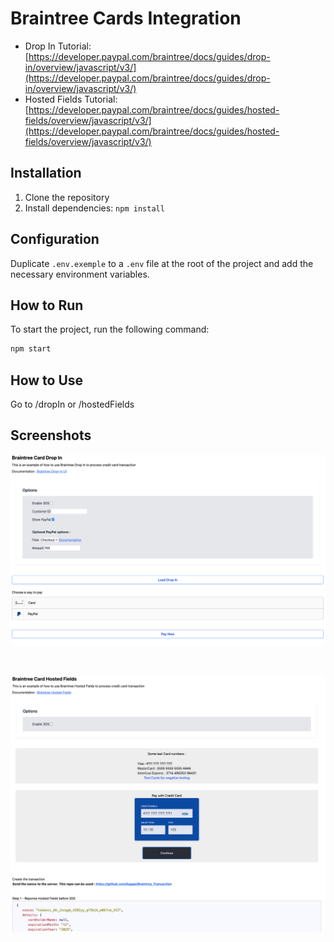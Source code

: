 # Braintree Cards Integration

* Drop In Tutorial: [https://developer.paypal.com/braintree/docs/guides/drop-in/overview/javascript/v3/](https://developer.paypal.com/braintree/docs/guides/drop-in/overview/javascript/v3/)
* Hosted Fields Tutorial: [https://developer.paypal.com/braintree/docs/guides/hosted-fields/overview/javascript/v3/](https://developer.paypal.com/braintree/docs/guides/hosted-fields/overview/javascript/v3/)

## Installation

1. Clone the repository
2. Install dependencies: `npm install`

## Configuration

Duplicate `.env.exemple` to a `.env` file at the root of the project and add the necessary environment variables.

## How to Run

To start the project, run the following command:

```bash
npm start
```

## How to Use

Go to /dropIn or /hostedFields

## Screenshots

![dropin](./screenshots/dropin.png)

<br />

![hostedfields](./screenshots/hostedfields.png)
